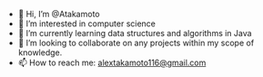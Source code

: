 - 👋 Hi, I’m @Atakamoto
- 👀 I’m interested in computer science
- 🌱 I’m currently learning data structures and algorithms in Java
- 💞️ I’m looking to collaborate on any projects within my scope of knowledge.
- 📫 How to reach me: alextakamoto116@gmail.com
<!---
Atakamoto/Atakamoto is a ✨ special ✨ repository because its `README.md` (this file) appears on your GitHub profile.
You can click the Preview link to take a look at your changes.
--->
